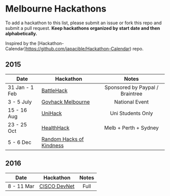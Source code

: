 Melbourne Hackathons
=====================

To add a hackathon to this list, please submit an issue or fork this repo and submit a pull request. **Keep hackathons organized by start date and then alphabetically.**

Inspired by the [Hackathon-Calendar]https://github.com/japacible/Hackathon-Calendar) repo.

## 2015

| Date            | Hackathon                                                | Notes            |
| --------------- | -------------------------------------------------------- | :---------------------:|
| 31 Jan - 1 Feb  | [BattleHack](https://2015.battlehack.org/melbourne)    | Sponsored by Paypal / Braintree   |
| 3 - 5 July      | [Govhack Melbourne](https://www.govhack.org/)         | National Event   |
| 15 - 16 Aug     | [UniHack](http://unihack.net/)                        | Uni Students Only     |
| 23 - 25 Oct     | [HealthHack](http://www.healthhack.com.au/)           | Melb + Perth + Sydney    |
| 5 - 6 Dec       | [Random Hacks of Kindness](http://www.rhokaustralia.org/)   |   |



## 2016

| Date            | Hackathon                                                | Notes            |
| --------------- | -------------------------------------------------------- | :---------------------:|
| 8 - 11 Mar      | [CISCO DevNet](http://www.cisco.com/web/ANZ/cisco-live/attend/events/devnet.html)   |  Full |

